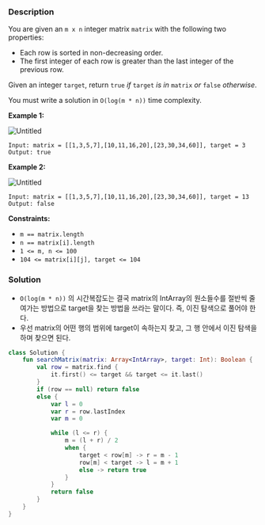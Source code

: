 ### Description

You are given an `m x n` integer matrix `matrix` with the following two properties:

- Each row is sorted in non-decreasing order.
- The first integer of each row is greater than the last integer of the previous row.

Given an integer `target`, return `true` *if* `target` *is in* `matrix` *or* `false` *otherwise*.

You must write a solution in `O(log(m * n))` time complexity.

**Example 1:**

![Untitled](https://assets.leetcode.com/uploads/2020/10/05/mat.jpg)

```
Input: matrix = [[1,3,5,7],[10,11,16,20],[23,30,34,60]], target = 3
Output: true

```

**Example 2:**

![Untitled](https://assets.leetcode.com/uploads/2020/10/05/mat2.jpg)

```
Input: matrix = [[1,3,5,7],[10,11,16,20],[23,30,34,60]], target = 13
Output: false

```

**Constraints:**

- `m == matrix.length`
- `n == matrix[i].length`
- `1 <= m, n <= 100`
- `104 <= matrix[i][j], target <= 104`

### Solution

- `O(log(m * n))` 의 시간복잡도는 결국 matrix의 IntArray의 원소들수를 절반씩 줄여가는 방법으로 target을 찾는 방법을 쓰라는 말이다. 즉, 이진 탐색으로 풀어야 한다.
- 우선 matrix의 어떤 행의 범위에 target이 속하는지 찾고, 그 행 안에서 이진 탐색을 하며 찾으면 된다.

```kotlin
class Solution {
    fun searchMatrix(matrix: Array<IntArray>, target: Int): Boolean {
        val row = matrix.find {
            it.first() <= target && target <= it.last()
        }
        if (row == null) return false
        else {
            var l = 0
            var r = row.lastIndex
            var m = 0

            while (l <= r) {
                m = (l + r) / 2
                when {
                    target < row[m] -> r = m - 1
                    row[m] < target -> l = m + 1
                    else -> return true
                }
            }
            return false
        }
    }
}
```
